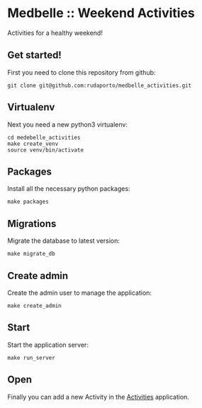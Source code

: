 # Medbelle :: Weekend Activities

Activities for a healthy weekend!

## Get started!

First you need to clone this repository from github:

```
git clone git@github.com:rudaporto/medbelle_activities.git
```

## Virtualenv

Next you need a new python3 virtualenv:

```
cd medebelle_activities
make create_venv
source venv/bin/activate
```

## Packages

Install all the necessary python packages:

```
make packages
```

## Migrations

Migrate the database to latest version:

```
make migrate_db
```

## Create admin

Create the admin user to manage the application:

```
make create_admin
```

## Start

Start the application server:

```
make run_server
```

## Open

Finally you can add a new Activity in the [Activities](http://localhost:8089/weekend/activity/add) application.
